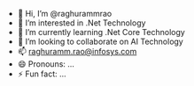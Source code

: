 - 👋 Hi, I’m @raghurammrao
- 👀 I’m interested in .Net Technology
- 🌱 I’m currently learning .Net Core Technology
- 💞️ I’m looking to collaborate on AI Technology
- 📫 raghuramm.rao@infosys.com
- 😄 Pronouns: ...
- ⚡ Fun fact: ...

<!---
raghurammrao/raghurammrao is a ✨ special ✨ repository because its `README.md` (this file) appears on your GitHub profile.
You can click the Preview link to take a look at your changes.
--->
